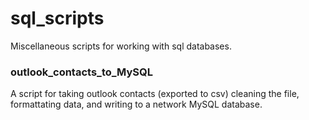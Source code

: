 # sql_scripts
Miscellaneous scripts for working with sql databases.

### outlook_contacts_to_MySQL
A script for taking outlook contacts (exported to csv) cleaning the file, formattating data, and writing to a network MySQL database.
